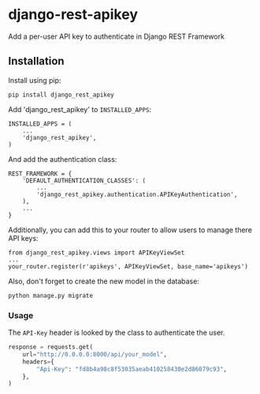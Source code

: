 # django-rest-apikey

Add a per-user API key to authenticate in Django REST Framework

## Installation

Install using pip:

    pip install django_rest_apikey

Add 'django_rest_apikey' to `INSTALLED_APPS`:

    INSTALLED_APPS = (
        ...
        'django_rest_apikey',
    )

And add the authentication class:

    REST_FRAMEWORK = {
        'DEFAULT_AUTHENTICATION_CLASSES': (
            ...
            'django_rest_apikey.authentication.APIKeyAuthentication',
        ),
        ...
    }

Additionally, you can add this to your router to allow users to manage there API keys:

    from django_rest_apikey.views import APIKeyViewSet
    ...
    your_router.register(r'apikeys', APIKeyViewSet, base_name='apikeys')

Also, don't forget to create the new model in the database:

    python manage.py migrate

### Usage

The `API-Key` header is looked by the class to authenticate the user.

```python
response = requests.get(
    url="http://0.0.0.0:8000/api/your_model",
    headers={
        "Api-Key": "fd8b4a98c8f53035aeab410258430e2d86079c93",
    },
)
```
